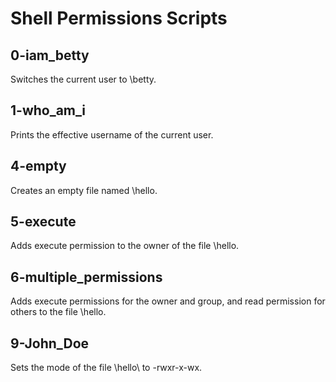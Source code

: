 # Shell Permissions Scripts

## 0-iam_betty
Switches the current user to \betty\.

## 1-who_am_i
Prints the effective username of the current user.

## 4-empty
Creates an empty file named \hello\.

## 5-execute
Adds execute permission to the owner of the file \hello\.

## 6-multiple_permissions
Adds execute permissions for the owner and group, and read permission for others to the file \hello\.

## 9-John_Doe
Sets the mode of the file \hello\ to \-rwxr-x-wx\.